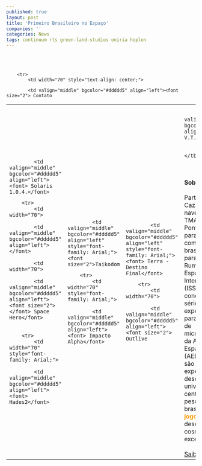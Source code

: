 ```yaml
---
published: true
layout: post
title: 'Primeiro Brasileiro no Espaço'
companies: ''
categories: News
tags: continuum rts green-land-studios oniria hoplon
---
```



<br /><br />
 

<table width="416" cellspacing="2" cellpadding="1" border="0" style="text-align: left; margin-left: auto; margin-right: auto;">
    
        <tr>
            <td width="70" style="text-align: center;">

            <td valign="middle" bgcolor="#ddddd5" align="left"><font size="2"> Contato
</font>
            <td width="70">

            <td valign="middle" bgcolor="#ddddd5" align="left"><font> Solaris 1.0.4.</font>
</font>
        
        <tr>
            <td width="70">

            <td valign="middle" bgcolor="#ddddd5" align="left"></font>

            <td width="70">

            <td valign="middle" bgcolor="#ddddd5" align="left"><font size="2"> </font> Space Hero</font>

        
        <tr>
            <td width="70" style="font-family: Arial;">

            <td valign="middle" bgcolor="#ddddd5" align="left"><font> Hades2</font>
</font>
            <td width="70" style="font-family: Arial;">

            <td valign="middle" bgcolor="#ddddd5" align="left" style="font-family: Arial;"><font size="2">Taikodom
</font>
        
        <tr>
            <td width="70" style="font-family: Arial;">

            <td valign="middle" bgcolor="#ddddd5" align="left"><font> Impacto Alpha</font>
</font>
            <td width="70" style="font-family: Arial;">

            <td valign="middle" bgcolor="#ddddd5" align="left" style="font-family: Arial;"><font> Terra - Destino Final</font>
</font>
        
        <tr>
            <td width="70">

            <td valign="middle" bgcolor="#ddddd5" align="left"><font size="2"> Outlive
</font>
            <td width="70">

            <td valign="middle" bgcolor="#ddddd5" align="left"> V.T.O.L.</font>
               
        
    </tbody>

 <br />

<br />
<span style="font-weight: bold;">Sobre a Miss&atilde;o</span><br /><br />Partindo do Cazaquist&atilde;o, na nave russa Soyuz TMA-8, Marcos  Pontes entrar&aacute; para a hist&oacute;ria como o primeiro brasileiro a viajar para o  espa&ccedil;o. Rumo a Esta&ccedil;&atilde;o Espacial Internacional (ISS), Pontes conduzira uma  s&eacute;rie experimentos para o programa de microgravidade da Ag&ecirc;ncia  Espacial Brasileira (AEB). Ao todos s&atilde;o 8 experimentos desenvolvidos  por universidades e centros de pesquisas brasileiros. O <span style="font-weight: bold; color: rgb(255, 153, 0);">jogosdaqui </span>deseja  ao nosso cosmonauta, uma excelente viagem.<br /><br /><a href="http://www.marcospontes.net">Saiba mais...</a>

